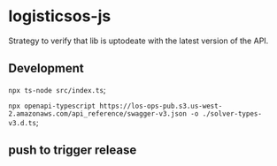 # logisticsos-js

Strategy to verify that lib is uptodeate with the latest version of the API.



## Development

` npx ts-node src/index.ts `;


`npx openapi-typescript https://los-ops-pub.s3.us-west-2.amazonaws.com/api_reference/swagger-v3.json -o ./solver-types-v3.d.ts`;

<!-- deno run --allow-env https://examples.deno.land/environment-variables.ts -->

## push to trigger release